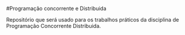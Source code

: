 #Programação concorrente e Distribuida

Repositório que será usado para os trabalhos práticos da disciplina de Programação Concorrente Distribuida.